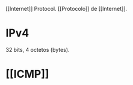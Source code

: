 [[Internet]] Protocol. [[Protocolo]] de [[Internet]].
# IPv4
32 bits, 4 octetos (bytes).

# [[ICMP]]